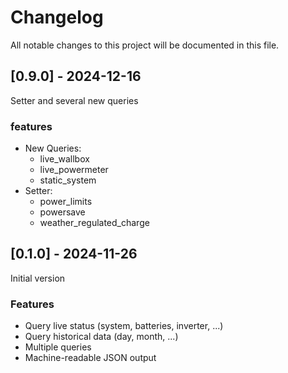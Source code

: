 # Changelog

All notable changes to this project will be documented in this file.

## [0.9.0] - 2024-12-16

Setter and several new queries

### features
- New Queries:
  - live_wallbox
  - live_powermeter
  - static_system
- Setter:
  - power_limits
  - powersave
  - weather_regulated_charge

## [0.1.0] - 2024-11-26

Initial version

### Features
- Query live status (system, batteries, inverter, ...)
- Query historical data (day, month, ...)
- Multiple queries
- Machine-readable JSON output
